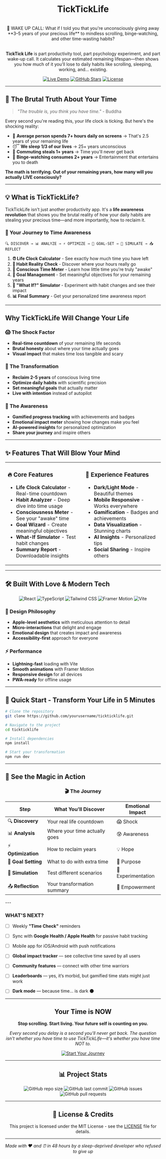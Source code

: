 #                   <div align="center">                TickTickLife   </div>

<div align="center">

<br>
🚨 WAKE UP CALL: What if I told you that you're unconsciously giving away **3–5 years of your precious life** to mindless scrolling, binge-watching, and other time-wasting habits? 

<br>

<br>

**TickTick Life** is part productivity tool, part psychology experiment, and part wake-up call. It calculates your estimated remaining lifespan—then shows you how much of it you’ll lose to daily habits like scrolling, sleeping, working, and... existing.

[![Live Demo](https://img.shields.io/badge/🌟_Live_Demo-Try_Now-18C3B9?style=for-the-badge)](https://effortless-dragon-41a868.netlify.app/)
[![GitHub Stars](https://img.shields.io/github/stars/Aliya-Tariq/tickticklife?style=for-the-badge&color=FFD369)](https://github.com/Aliya-Tariq/TickTickLife)
[![License](https://img.shields.io/badge/License-MIT-4CAF50?style=for-the-badge)](LICENSE)

</div>

---

## 🧠 The Brutal Truth About Your Time

> *"The trouble is, you think you have time."* - Buddha

Every second you're reading this, your life clock is ticking. But here's the shocking reality:

- 📱 **Average person spends 7+ hours daily on screens** → That's 2.5 years of your remaining life
- 😴 **We sleep 1/3 of our lives** → 25+ years unconscious
- 🚗 **Commuting steals 1+ years** → Time you'll never get back
- 🍿 **Binge-watching consumes 2+ years** → Entertainment that entertains you to death

**The math is terrifying. Out of your remaining years, how many will you actually LIVE consciously?**

---

## 💡 What is TickTickLife?

TickTickLife isn't just another productivity app. It's a **life awareness revolution** that shows you the brutal reality of how your daily habits are stealing your precious time—and more importantly, how to reclaim it.

### 🎯 Your Journey to Time Awareness

```
🔍 DISCOVER → 📊 ANALYZE → ⚡ OPTIMIZE → 🎯 GOAL-SET → 🔮 SIMULATE → 📤 REFLECT
```

1. **⏰ Life Clock Calculator** - See exactly how much time you have left
2. **📱 Habit Reality Check** - Discover where your hours really go
3. **🧠 Conscious Time Meter** - Learn how little time you're truly "awake"
4. **🎯 Goal Management** - Set meaningful objectives for your remaining years
5. **🔮 "What If?" Simulator** - Experiment with habit changes and see their impact
6. **📊 Final Summary** - Get your personalized time awareness report

---

##  Why TickTickLife Will Change Your Life

### 😱 The Shock Factor
- **Real-time countdown** of your remaining life seconds
- **Brutal honesty** about where your time actually goes
- **Visual impact** that makes time loss tangible and scary

### 🎯 The Transformation
- **Reclaim 2-5 years** of conscious living time
- **Optimize daily habits** with scientific precision
- **Set meaningful goals** that actually matter
- **Live with intention** instead of autopilot

### 🧠 The Awareness
- **Gamified progress tracking** with achievements and badges
- **Emotional impact meter** showing how changes make you feel
- **AI-powered insights** for personalized optimization
- **Share your journey** and inspire others

---

## ✨ Features That Will Blow Your Mind

<table>
<tr>
<td width="50%">

### 🔥 Core Features
-  **Life Clock Calculator** - Real-time countdown
-  **Habit Analyzer** - Deep dive into time usage
-  **Consciousness Meter** - See your "awake" time
-  **Goal Wizard** - Create meaningful objectives
-  **What-If Simulator** - Test habit changes
-  **Summary Report** - Downloadable insights

</td>
<td width="50%">

### 🎨 Experience Features
-  **Dark/Light Mode** - Beautiful themes
-  **Mobile Responsive** - Works everywhere
-  **Gamification** - Badges and achievements
-  **Data Visualization** - Stunning charts
-  **AI Insights** - Personalized tips
-  **Social Sharing** - Inspire others

</td>
</tr>
</table>

---

## 🛠️ Built With Love & Modern Tech

<div align="center">

![React](https://img.shields.io/badge/React-61DAFB?style=for-the-badge&logo=react&logoColor=black)
![TypeScript](https://img.shields.io/badge/TypeScript-3178C6?style=for-the-badge&logo=typescript&logoColor=white)
![Tailwind CSS](https://img.shields.io/badge/Tailwind_CSS-38B2AC?style=for-the-badge&logo=tailwind-css&logoColor=white)
![Framer Motion](https://img.shields.io/badge/Framer_Motion-0055FF?style=for-the-badge&logo=framer&logoColor=white)
![Vite](https://img.shields.io/badge/Vite-646CFF?style=for-the-badge&logo=vite&logoColor=white)

</div>

### 🎨 Design Philosophy
- **Apple-level aesthetics** with meticulous attention to detail
- **Micro-interactions** that delight and engage
- **Emotional design** that creates impact and awareness
- **Accessibility-first** approach for everyone

### ⚡ Performance
- **Lightning-fast** loading with Vite
- **Smooth animations** with Framer Motion
- **Responsive design** for all devices
- **PWA-ready** for offline usage

---

## 🚀 Quick Start - Transform Your Life in 5 Minutes

```bash
# Clone the repository
git clone https://github.com/yourusername/tickticklife.git

# Navigate to the project
cd tickticklife

# Install dependencies
npm install

# Start your transformation
npm run dev
```



---

## 📸 See the Magic in Action

<div align="center">

### 🎬 The Journey

| Step | What You'll Discover | Emotional Impact |
|------|---------------------|------------------|
| 🔍 **Discovery** | Your real life countdown | 😱 Shock |
| 📊 **Analysis** | Where your time actually goes | 😰 Awareness |
| ⚡ **Optimization** | How to reclaim years | 💡 Hope |
| 🎯 **Goal Setting** | What to do with extra time | 🎯 Purpose |
| 🔮 **Simulation** | Test different scenarios | 🤔 Experimentation |
| 📤 **Reflection** | Your transformation summary | 🎉 Empowerment |

</div>
---



### WHAT'S NEXT?
- [ ] Weekly **"Time Check"** reminders
- [ ] Sync with **Google Health / Apple Health** for passive habit tracking
- [ ] Mobile app for iOS/Android with push notifications
- [ ] **Global impact tracker** — see collective time saved by all users
- [ ] **Community features** — connect with other time warriors
- [ ] **Leaderboards** — yes, it’s morbid, but gamified time stats might just work
- [ ] **Dark mode** — because time... is dark 🌑



---



<div align="center">

##  Your Time is NOW

**Stop scrolling. Start living. Your future self is counting on you.**

*Every second you delay is a second you'll never get back. The question isn't whether you have time to use TickTickLife—it's whether you have time NOT to.*

[![Start Your Journey](https://img.shields.io/badge/🚀_START_YOUR_JOURNEY-Transform_Your_Life_Now-FF6B6B?style=for-the-badge&logo=rocket)](https://effortless-dragon-41a868.netlify.app/)

---

## 📊 Project Stats

<div align="center">

![GitHub repo size](https://img.shields.io/github/repo-size/Aliya-Tariq/tickticklife?style=for-the-badge&color=FF6B6B)
![GitHub last commit](https://img.shields.io/github/last-commit/Aliya-Tariq/tickticklife?style=for-the-badge&color=4CAF50)
![GitHub issues](https://img.shields.io/github/issues/Aliya-Tariq/tickticklife?style=for-the-badge&color=FFD369)
![GitHub pull requests](https://img.shields.io/github/issues-pr/Aliya-Tariq/tickticklife?style=for-the-badge&color=18C3B9)

</div>


---



## 📄 License & Credits

This project is licensed under the MIT License - see the [LICENSE](LICENSE) file for details.





---

*Made with ❤️ and ⏰ in 48 hours by a sleep-deprived developer who refused to give up*

</div>
